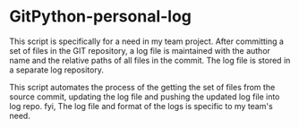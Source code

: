 # GitPython-personal-log
This script is specifically for a need in my team project.
After committing a set of files in the GIT repository, a log file is maintained with the author name and the relative paths of all files in the commit. The log file is stored in a separate log repository. 

This script automates the process of the getting the set of files from the source commit, updating the log file and pushing the updated log file into log repo.
fyi, The log file and format of the logs is specific to my team's need.
